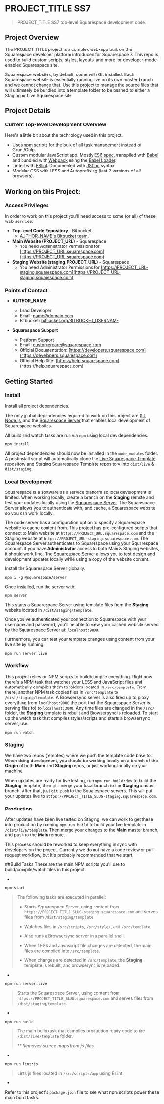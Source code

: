 PROJECT_TITLE SS7
=======
> PROJECT_TITLE SS7 top-level Squarespace development code.



## Project Overview
The PROJECT_TITLE project is a complex web-app built on the Squarespace developer platform introduced for Squarespace 7. This repo is used to build custom scripts, styles, layouts, and more for developer-mode-enabled Squarespace site.

Squarespace websites, by default, come with Git installed. Each Squarespace website is essentially running live on its own master branch and we cannot change that. Use this project to manage the source files that will ultimately be bundled into a template folder to be pushed to either a Staging or Live Squarespace site.


## Project Details

### Current Top-level Development Overview

Here's a little bit about the technology used in this project.

* Uses [npm scripts](https://docs.npmjs.com/misc/scripts) for the bulk of all task management instead of Grunt/Gulp.
* Custom modular JavaScript app. Mostly [ES6 spec](http://caniuse.com/#search=es6), transpiled with [Babel](https://github.com/babel/babel) and bundled with [Webpack](https://github.com/webpack/webpack) using the [Babel Loader](https://github.com/babel/babel-loader).
* Linted with [ESlint](https://github.com/eslint/eslint). Documented with [JSDoc](https://github.com/jsdoc3/jsdoc) syntax.
* Modular CSS with LESS and Autoprefixing (last 2 versions of all browsers).



## Working on this Project:

### Access Privileges

In order to work on this project you'll need access to some (or all) of these web services:

* **Top-level Code Repository** - Bitbucket
    * [AUTHOR_NAME's Bitbucket team](https://bitbucket.org/TEAM_SLUG/PROJECT_TITLE_SLUG).
* **Main Website (PROJECT_URL)** - Squarespace
    * You need Administrator Permissions for  [https://PROJECT_URL.squarespace.com](https://PROJECT_URL.squarespace.com)
* **Staging Website (staging.PROJECT_URL)** - Squarespace
    * You need Administrator Permissions for  [https://PROJECT_URL-staging.squarespace.com](https://PROJECT_URL-staging.squarespace.com)


### Points of Contact:

* **AUTHOR_NAME**
    * Lead Developer
    * Email: [name@domain.com](mailto:name@domain.com)
    * Bitbucket: [bitbucket.org/BITBUCKET_USERNAME](https://bitbucket.org/BITBUCKET_USERNAME)

* **Squarespace Support**
    * Platform Support
    * Email: [customercare@squarespace.com](mailto:customercare@squarespace.com)
    * Official Documentation: [https://developers.squarespace.com](https://developers.squarespace.com)
    * Official Help Site: [https://help.squarespace.com](https://help.squarespace.com)



## Getting Started

### Install

Install all project dependencies.

The only global dependencies required to work on this project are [Git](https://git-scm.com/), [Node.js](https://nodejs.org/en/), and the [Squarespace Server](https://www.npmjs.com/package/@squarespace/server) that enables local development of Squarespace websites.

All build and watch tasks are run via `npm` using local dev dependencies.


```shell
npm install
```

All project dependencies should now be installed in the `node_modules` folder. A postinstall script will automatically clone the [Live Squarespace Template repository](https://PROJECT_URL.squarespace.com) and [Staging Squarespace Template repository](https://PROJECT_URL-staging.squarespace.com) into `dist/live` & `dist/staging`.



### Local Development

Squarespace is a software as a service platform so local development is limited. When working locally, create a branch on the **Staging** remote and test your updates locally using the [Squarespace Server](https://www.npmjs.com/package/@squarespace/server). The Squarespace Server allows you to authenticate with, and cache, a Squarespace website so you can work locally.

The node server has a configuration option to specify a Squarespace website to cache content from. This project has pre-configured scripts that connect to Main website at `https://PROJECT_URL.squarespace.com` and the Staging website at `https://PROJECT_URL-staging.squarespace.com`. The Squarespace Server authenticates to Squarespace using your Squarespace account. If you have **Administrator** access to both Main & Staging websites, it should work fine. The Squarespace Server allows you to test design and development updates locally while using a copy of the website content.

Install the Squarespace Server globally.

```
npm i -g @squarespace/server
```

Once installed, run the server with:

```
npm server
```

This starts a Squarespace Server using template files from the **Staging** website located in `/dist/staging/template`.

Once you've authenticated your connection to Squarespace with your username and password, you'll be able to view your cached website served by the Squarespace Server at: `localhost:9000`.

Furthermore, you can test your template changes using content from your live site by running:

```
npm run server:live
```


### Workflow

This project relies on NPM scripts to build/compile everything. Right now there's a NPM task that watches your LESS and JavaScript files and automatically compiles them to folders located in `/src/template`. From there, another NPM task copies files in `/src/template` to `/dist/staging/template`. A Browsersync server is also fired up to proxy everything from `localhost:9000`(the port that the Squarespace Server is serving files to) to `localhost:3000`. Any time files are changed in the `/src/` folder, the **Staging** template is rebuilt and Browsersync is reloaded. To start up the watch task that compiles styles/scripts and starts a browsersync server, use:

```
npm run watch
```


### Staging

We have two repos (remotes) where we push the template code base to. When doing development, you should be working locally on a branch of the **Origin** of both **Main** and **Staging** repos, or just working locally on your machine.

When updates are ready for live testing, run `npm run build:dev` to build the **Staging** template, then `git merge` your local branch to the **Staging** master branch. After that, just `git push` to the Squarespace servers. This will put your updates live to `https://PROJECT_TITLE_SLUG-staging.squarespace.com`.



### Production

After updates have been live tested on Staging, we can work to get these into production by running `npm run build` to build your live template in `/dist/live/template`. Then merge your changes to the **Main** master branch, and push to the **Main** remote.

This process should be reworked to keep everything in sync with developers on the project. Currently we do not have a code review or pull request workflow, but it's probably recommended that we start.



##Build Tasks
These are the main NPM scripts you'll use to build/compile/watch files in this project.

-


`npm start`
> The following tasks are executed in parallel:
>
> * Starts Squarespace Server, using content from `https://PROJECT_TITLE_SLUG-staging.squarespace.com` and serves files from `/dist/staging/template`.
>
> * Watches files in `/src/scripts`, `/src/style/`, and `/src/template`.
>
> * Also runs a Browsersync server in a parallel shell.
>
> * When LESS and Javascript file changes are detected, the main files are compiled into `/src/template`.
>
> * When changes are detected in `/src/template`, the **Staging** template is rebuilt, and browserync is reloaded.

-

`npm run server:live`
> Starts the Squarespace Server, using content from `https://PROJECT_TITLE_SLUG.squarespace.com` and serves files from `/dist/staging/template`.

-

`npm run build`
> The main build task that compiles production ready code to the `/dist/live/template` folder.
>
> ** _Removes source maps from js files_.

-

`npm run lint:js`
> Lints js files located in `/src/scripts/app` using Eslint.

-

Refer to this project's `package.json` file to see what npm scripts power these main build tasks.
